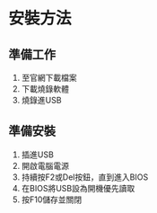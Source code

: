 # 安裝方法

## 準備工作
1. 至官網下載檔案
2. 下載燒錄軟體
3. 燒錄進USB

## 準備安裝
1. 插進USB
2. 開啟電腦電源
3. 持續按F2或Del按鈕，直到進入BIOS
4. 在BIOS將USB設為開機優先讀取
5. 按F10儲存並關閉
